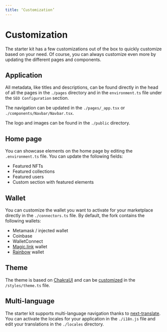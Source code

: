 ```yaml
---
title: ‘Customization’
---
```


# Customization

The starter kit has a few customizations out of the box to quickly customize based on your need. Of course, you can always customize even more by updating the different pages and components.

## Application

All metadata, like titles and descriptions, can be found directly in the head of all the pages in the `./pages` directory and in the `environment.ts` file under the `SEO Configuration` section.

The navigation can be updated in the `./pages/_app.tsx` or `./components/Navbar/Navbar.tsx`.

The logo and images can be found in the `./public` directory.

## Home page

You can showcase elements on the home page by editing the `.environment.ts` file. You can update the following fields:

- Featured NFTs
- Featured collections
- Featured users
- Custom section with featured elements

## Wallet

You can customize the wallet you want to activate for your marketplace directly in the `./connectors.ts` file. By default, the fork contains the following wallets:

- Metamask / injected wallet
- Coinbase
- WalletConnect
- [Magic.link](https://magic.link/) wallet
- [Rainbow](https://rainbow.me/) wallet

## Theme

The theme is based on [ChakraUI](https://chakra-ui.com/) and can be [customized](https://chakra-ui.com/docs/styled-system/customize-theme) in the `/styles/theme.ts` file.

## Multi-language

The starter kit supports multi-language navigation thanks to [next-translate](https://github.com/aralroca/next-translate).
You can activate the locales for your application in the `./i18n.js` file and edit your translations in the `./locales` directory.
